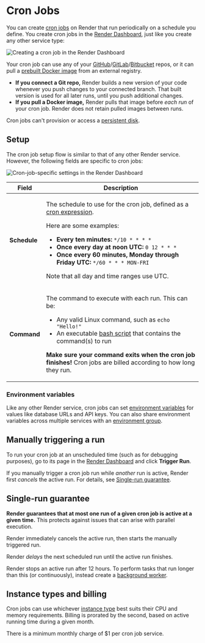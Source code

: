 # Cron Jobs

You can create [cron jobs](https://en.wikipedia.org/wiki/Cron) on Render that run periodically on a schedule you define. You create cron jobs in the [Render Dashboard](https://dashboard.render.com), just like you create any other service type:



<img src="#" alt="Creating a cron job in the Render Dashboard" />



Your cron job can use any of your [GitHub](/docs/github)/[GitLab](/docs/gitlab)/[Bitbucket](/docs/bitbucket) repos, or it can pull a [prebuilt Docker image](/docs/deploying-an-image) from an external registry.

- **If you connect a Git repo,** Render builds a new version of your code whenever you push changes to your connected branch. That built version is used for all later runs, until you push additional changes.
- **If you pull a Docker image,** Render pulls that image before _each run_ of your cron job. Render does not retain pulled images between runs.

<info-block>

Cron jobs can't provision or access a [persistent disk](/docs/disks#disk-limitations-and-considerations).

</info-block>

## Setup

The cron job setup flow is similar to that of any other Render service. However, the following fields are specific to cron jobs:



<img src="#" alt="Cron-job-specific settings in the Render Dashboard" />



<table class="apiref">
  <thead>
    <tr>
      <th>Field</th>
      <th>Description</th>
    </tr>
  </thead>
  <tbody>
<tr>
<td>

**Schedule**

</td>

<td>

The schedule to use for the cron job, defined as a [cron expression](https://en.wikipedia.org/wiki/Cron#CRON_expression).

Here are some examples:

- **Every ten minutes:** `*/10 * * * *`
- **Once every day at noon UTC:** `0 12 * * *`
- **Once every 60 minutes, Monday through Friday UTC:** `*/60 * * * MON-FRI`

Note that all day and time ranges use UTC.

</td>
</tr>
<tr>
<td>

**Command**

</td>
<td>

The command to execute with each run. This can be:

- Any valid Linux command, such as `echo "Hello!"`
- An executable [bash script](https://tldp.org/LDP/Bash-Beginners-Guide/html/sect_02_01.html) that contains the command(s) to run

**Make sure your command exits when the cron job finishes!** Cron jobs are billed according to how long they run.

</td>
</tr>
  </tbody>
</table>

### Environment variables

Like any other Render service, cron jobs can set [environment variables](/docs/configure-environment-variables) for values like database URLs and API keys. You can also share environment variables across multiple services with an [environment group](/docs/configure-environment-variables#environment-groups).

## Manually triggering a run

To run your cron job at an unscheduled time (such as for debugging purposes), go to its page in the [Render Dashboard](https://dashboard.render.com) and click **Trigger Run**.

<info-block>

If you manually trigger a cron job run while _another_ run is active, Render first _cancels_ the active run. For details, see [Single-run guarantee](#single-run-guarantee).

</info-block>

## Single-run guarantee

**Render guarantees that at most one run of a given cron job is active at a given time.** This protects against issues that can arise with parallel execution.

<faq-entry question="What if I manually trigger a run while another run is active?">

Render immediately cancels the active run, then starts the manually triggered run.

</faq-entry>

<faq-entry question="What if a run is currently active at the time of the next scheduled run?">

Render _delays_ the next scheduled run until the active run finishes.

</faq-entry>

<faq-entry question="What if my run never finishes or takes a very long time?">

Render stops an active run after 12 hours. To perform tasks that run longer than this (or continuously), instead create a [background worker](/docs/background-workers).

</faq-entry>

## Instance types and billing

Cron jobs can use whichever [instance type](/docs/pricing#cron-jobs) best suits their CPU and memory requirements. Billing is prorated by the second, based on active running time during a given month.

There is a minimum monthly charge of $1 per cron job service.